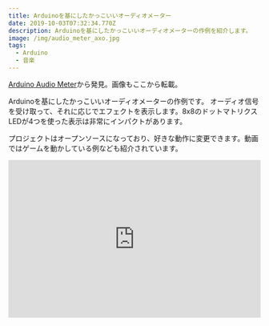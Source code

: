 ```yaml
---
title: Arduinoを基にしたかっこいいオーディオメーター
date: 2019-10-03T07:32:34.770Z
description: Arduinoを基にしたかっこいいオーディオメーターの作例を紹介します。
image: /img/audio_meter_axo.jpg
tags:
  - Arduino
  - 音楽
---
```

[Arduino Audio Meter](https://www.electrosmash.com/arduino-audio-meter)から発見。画像もここから転載。

Arduinoを基にしたかっこいいオーディオメーターの作例です。
オーディオ信号を受け取って、それに応じでエフェクトを表示します。8x8のドットマトリクスLEDが4つを使った表示は非常にインパクトがあります。

プロジェクトはオープンソースになっており、好きな動作に変更できます。動画ではゲームを動かしている例なども紹介されています。

<iframe width="100%" height="315" src="https://www.youtube.com/embed/IUKeNdt1Qo0" frameborder="0" allow="accelerometer; autoplay; encrypted-media; gyroscope; picture-in-picture" allowfullscreen></iframe>

